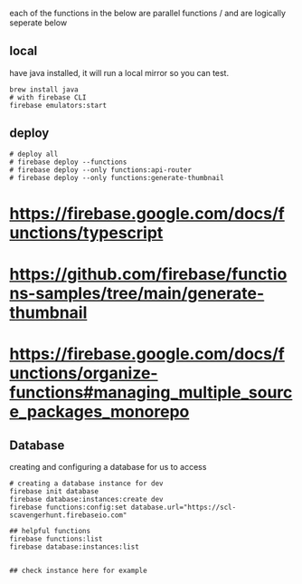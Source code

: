 

each of the functions in the below are parallel functions / and are logically seperate below

## local 
have java installed, it will run a local mirror so you can test.
```
brew install java
# with firebase CLI
firebase emulators:start
```

## deploy 
```
# deploy all
# firebase deploy --functions
# firebase deploy --only functions:api-router
# firebase deploy --only functions:generate-thumbnail
```

# https://firebase.google.com/docs/functions/typescript
# https://github.com/firebase/functions-samples/tree/main/generate-thumbnail
# https://firebase.google.com/docs/functions/organize-functions#managing_multiple_source_packages_monorepo


## Database

creating and configuring a database for us to access
```
# creating a database instance for dev
firebase init database
firebase database:instances:create dev
firebase functions:config:set database.url="https://scl-scavengerhunt.firebaseio.com"

## helpful functions
firebase functions:list
firebase database:instances:list


## check instance here for example

```